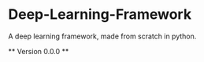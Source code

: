 # Deep-Learning-Framework
A deep learning framework, made from scratch in python.

** Version 0.0.0 **